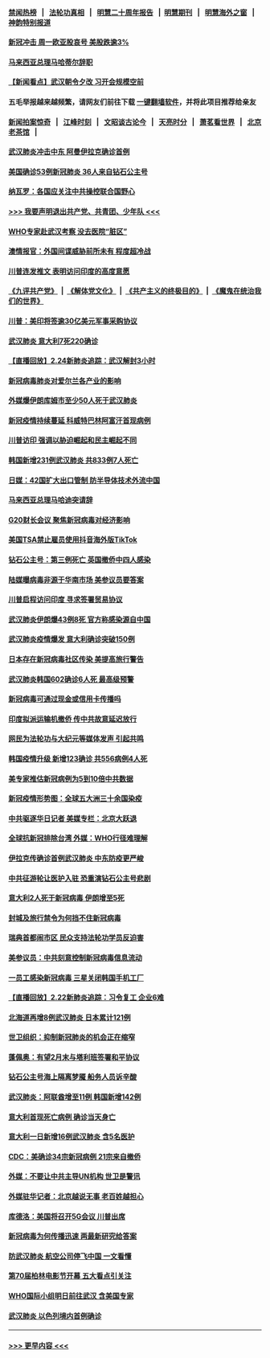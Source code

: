 #### [禁闻热榜](热点新闻.md?=0)  &nbsp;&nbsp;|&nbsp;&nbsp; [法轮功真相](https://github.com/gfw-breaker/truth/blob/master/README.md?=0) &nbsp;&nbsp;|&nbsp;&nbsp; [明慧二十周年报告](https://github.com/gfw-breaker/mh-reports/blob/master/README.md?=0) &nbsp;&nbsp;|&nbsp;&nbsp;[明慧期刊](https://github.com/gfw-breaker/mh-qikan) &nbsp;&nbsp;|&nbsp;&nbsp; [明慧海外之窗](https://github.com/gfw-breaker/mh-news/blob/master/README.md?=0) &nbsp;&nbsp;|&nbsp;&nbsp; [神韵特别报道](https://github.com/gfw-breaker/mh-news/blob/master/shenyun.md?=0)
#### [新冠冲击 周一欧亚股哀号 美股跌逾3%](../pages/nsc418/n11892648.md?t=02250702) 
#### [马来西亚总理马哈蒂尔辞职](../pages/nsc418/n11892792.md?t=02250702) 
#### [【新闻看点】武汉朝令夕改 习开会规模空前](../pages/nsc418/n11892858.md?t=02250702) 
#### 五毛举报越来越频繁，请网友们前往下载 [一键翻墙软件](https://github.com/gfw-breaker/ssr-accounts)，并将此项目推荐给亲友
#### [新闻拍案惊奇](https://github.com/gfw-breaker/banned-news/blob/master/pages/link4.md) &nbsp;&nbsp;|&nbsp;&nbsp; [江峰时刻](https://github.com/gfw-breaker/banned-news/blob/master/pages/link4.md) &nbsp;&nbsp;|&nbsp;&nbsp; [文昭谈古论今](https://github.com/gfw-breaker/banned-news/blob/master/pages/link4.md) &nbsp;&nbsp;|&nbsp;&nbsp; [天亮时分](https://github.com/gfw-breaker/banned-news/blob/master/pages/link4.md) &nbsp;&nbsp;|&nbsp;&nbsp; [萧茗看世界](https://github.com/gfw-breaker/banned-news/blob/master/pages/link4.md) &nbsp;&nbsp;|&nbsp;&nbsp; [北京老茶馆](https://github.com/gfw-breaker/banned-news/blob/master/pages/link4.md) &nbsp;&nbsp;|&nbsp;&nbsp; 
#### [武汉肺炎冲击中东 阿曼伊拉克确诊首例](../pages/nsc418/n11892871.md?t=02250702) 
#### [美国确诊53例新冠肺炎 36人来自钻石公主号](../pages/nsc418/n11892877.md?t=02250702) 
#### [纳瓦罗：各国应关注中共操控联合国野心](../pages/nsc418/n11892856.md?t=02250702) 
#### [>>> 我要声明退出共产党、共青团、少年队 <<<](https://github.com/begood0513/goodnews/blob/master/quit/letter.md) 
#### [WHO专家赴武汉考察 没去医院“脏区”](../pages/nsc418/n11892736.md?t=02250702) 
#### [澳情报官：外国间谍威胁前所未有 程度超冷战](../pages/nsc418/n11892672.md?t=02250702) 
#### [川普连发推文 表明访问印度的高度意愿](../pages/nsc418/n11891927.md?t=02250702) 
#### [《九评共产党》](https://github.com/begood0513/9ping.md/blob/master/README.md) &nbsp;|&nbsp; [《解体党文化》](../../../../jtdwh.md/blob/master/README.md)  &nbsp;|&nbsp; [《共产主义的终极目的》](../../../../gczydzjmd.md/blob/master/README.md) &nbsp;|&nbsp; [《魔鬼在统治我们的世界》](../../../../mgztzwmdsj.md/blob/master/README.md) 
#### [川普：美印将签逾30亿美元军事采购协议](../pages/nsc418/n11892494.md?t=02250702) 
#### [武汉肺炎 意大利7死220确诊](../pages/nsc418/n11892166.md?t=02250702) 
#### [【直播回放】2.24新肺炎追踪：武汉解封3小时](../pages/nsc418/n11892242.md?t=02250702) 
#### [新冠病毒肺炎对爱尔兰各产业的影响](../pages/nsc418/n11892328.md?t=02250702) 
#### [外媒爆伊朗库姆市至少50人死于武汉肺炎](../pages/nsc418/n11891996.md?t=02250702) 
#### [新冠疫情持续蔓延 科威特巴林阿富汗首现病例](../pages/nsc418/n11892052.md?t=02250702) 
#### [川普访印 强调以胁迫崛起和民主崛起不同](../pages/nsc418/n11891855.md?t=02250702) 
#### [韩国新增231例武汉肺炎 共833例7人死亡](../pages/nsc418/n11891919.md?t=02250702) 
#### [日媒：42国扩大出口管制 防半导体技术外流中国](../pages/nsc418/n11891730.md?t=02250702) 
#### [马来西亚总理马哈迪突请辞](../pages/nsc418/n11891521.md?t=02250702) 
#### [G20财长会议 聚焦新冠病毒对经济影响](../pages/nsc418/n11890400.md?t=02250702) 
#### [美国TSA禁止雇员使用抖音海外版TikTok](../pages/nsc418/n11890500.md?t=02250702) 
#### [钻石公主号：第三例死亡 英国撤侨中四人感染](../pages/nsc418/n11890293.md?t=02250702) 
#### [陆媒曝病毒非源于华南市场 美参议员要答案](../pages/nsc418/n11890306.md?t=02250702) 
#### [川普启程访问印度 寻求签署贸易协议](../pages/nsc418/n11890275.md?t=02250702) 
#### [武汉肺炎伊朗爆43例8死 官方称感染源自中国](../pages/nsc418/n11890128.md?t=02250702) 
#### [武汉肺炎疫情爆发 意大利确诊突破150例](../pages/nsc418/n11889926.md?t=02250702) 
#### [日本存在新冠病毒社区传染 美提高旅行警告](../pages/nsc418/n11889917.md?t=02250702) 
#### [武汉肺炎韩国602确诊6人死 最高级预警](../pages/nsc418/n11889715.md?t=02250702) 
#### [新冠病毒可通过现金或信用卡传播吗](../pages/nsc418/n11886629.md?t=02250702) 
#### [印度拟派运输机撤侨 传中共故意延迟放行](../pages/nsc418/n11889362.md?t=02250702) 
#### [网民为法轮功与大纪元等媒体发声 引起共鸣](../pages/nsc418/n11889143.md?t=02250702) 
#### [韩国疫情升级 新增123确诊 共556病例4人死](../pages/nsc418/n11888882.md?t=02250702) 
#### [美专家推估新冠病例为5到10倍中共数据](../pages/nsc418/n11884404.md?t=02250702) 
#### [新冠疫情形势图：全球五大洲三十余国染疫](../pages/nsc418/n11888454.md?t=02250702) 
#### [中共驱逐华日记者 美媒专栏：北京大跃退](../pages/nsc418/n11888453.md?t=02250702) 
#### [全球抗新冠排除台湾 外媒：WHO行径难理解](../pages/nsc418/n11888248.md?t=02250702) 
#### [伊拉克传确诊首例武汉肺炎 中东防疫更严峻](../pages/nsc418/n11888333.md?t=02250702) 
#### [中共征游轮让医护入驻 恐重演钻石公主号悲剧](../pages/nsc418/n11888077.md?t=02250702) 
#### [意大利2人死于新冠病毒 伊朗增至5死](../pages/nsc418/n11888083.md?t=02250702) 
#### [封城及旅行禁令为何挡不住新冠病毒](../pages/nsc418/n11888067.md?t=02250702) 
#### [瑞典首都闹市区 民众支持法轮功学员反迫害](../pages/nsc418/n11886192.md?t=02250702) 
#### [美参议员：中共刻意控制新冠病毒信息流动](../pages/nsc418/n11887949.md?t=02250702) 
#### [一员工感染新冠病毒 三星关闭韩国手机工厂](../pages/nsc418/n11887983.md?t=02250702) 
#### [【直播回放】2.22新肺炎追踪：习令复工 企业6难](../pages/nsc418/n11887888.md?t=02250702) 
#### [北海道再增8例武汉肺炎 日本累计121例](../pages/nsc418/n11887417.md?t=02250702) 
#### [世卫组织：抑制新冠肺炎的机会正在缩窄](../pages/nsc418/n11886977.md?t=02250702) 
#### [蓬佩奥：有望2月末与塔利班签署和平协议](../pages/nsc418/n11887248.md?t=02250702) 
#### [钻石公主号海上隔离梦魇 船务人员诉辛酸](../pages/nsc418/n11887145.md?t=02250702) 
#### [武汉肺炎：阿联酋增至11例 韩国新增142例](../pages/nsc418/n11887047.md?t=02250702) 
#### [意大利首现死亡病例 确诊当天身亡](../pages/nsc418/n11886856.md?t=02250702) 
#### [意大利一日新增16例武汉肺炎 含5名医护](../pages/nsc418/n11886558.md?t=02250702) 
#### [CDC：美确诊34宗新冠病例 21宗来自撤侨](../pages/nsc418/n11886795.md?t=02250702) 
#### [外媒：不要让中共主导UN机构 世卫是警讯](../pages/nsc418/n11886401.md?t=02250702) 
#### [外媒驻华记者：北京越说无事 老百姓越担心](../pages/nsc418/n11886604.md?t=02250702) 
#### [库德洛：美国将召开5G会议 川普出席](../pages/nsc418/n11886529.md?t=02250702) 
#### [新冠病毒为何传播迅速 两最新研究给答案](../pages/nsc418/n11886505.md?t=02250702) 
#### [防武汉肺炎 航空公司停飞中国 一文看懂](../pages/nsc418/n11866800.md?t=02250702) 
#### [第70届柏林电影节开幕 五大看点引关注](../pages/nsc418/n11886384.md?t=02250702) 
#### [WHO国际小组明日前往武汉 含美国专家](../pages/nsc418/n11886380.md?t=02250702) 
#### [武汉肺炎 以色列境内首例确诊](../pages/nsc418/n11886244.md?t=02250702) 

----
#### [ >>> 更早内容 <<< ](../indexes/nsc418-earlier.md)
